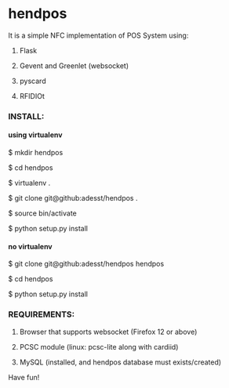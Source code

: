 hendpos
=======

It is a simple NFC implementation of POS System using:

1. Flask

2. Gevent and Greenlet (websocket)

3. pyscard

4. RFIDIOt


### INSTALL:

#### using virtualenv  

$ mkdir hendpos

$ cd hendpos

$ virtualenv .

$ git clone git@github:adesst/hendpos .

$ source bin/activate

$ python setup.py install


#### no virtualenv

$ git clone git@github:adesst/hendpos hendpos

$ cd hendpos

$ python setup.py install


### REQUIREMENTS:

1. Browser that supports websocket (Firefox 12 or above)

2. PCSC module (linux: pcsc-lite along with cardiid)

3. MySQL (installed, and hendpos database must exists/created)

Have fun!
